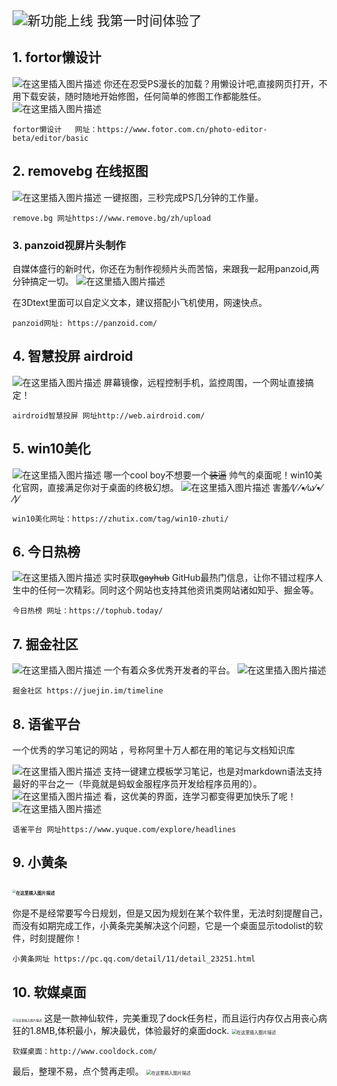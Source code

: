 <img src="http://imgbed-xia-2.oss-cn-hangzhou.aliyuncs.com/img/新功能上线 我第一时间体验了.png" alt="新功能上线 我第一时间体验了" style="zoom:150%;" />

## 1. fortor懒设计     

![在这里插入图片描述](https://img-blog.csdnimg.cn/20200303155613473.jpg?x-oss-process=image/watermark,type_ZmFuZ3poZW5naGVpdGk,shadow_10,text_aHR0cHM6Ly9ibG9nLmNzZG4ubmV0L3hpYV95YW5iaW5n,size_16,color_FFFFFF,t_70)
你还在忍受PS漫长的加载？用懒设计吧,直接网页打开，不用下载安装，随时随地开始修图，任何简单的修图工作都能胜任。
![在这里插入图片描述](https://img-blog.csdnimg.cn/20200303160400253.png?x-oss-process=image/watermark,type_ZmFuZ3poZW5naGVpdGk,shadow_10,text_aHR0cHM6Ly9ibG9nLmNzZG4ubmV0L3hpYV95YW5iaW5n,size_16,color_FFFFFF,t_70)

```
fortor懒设计   网址：https://www.fotor.com.cn/photo-editor-beta/editor/basic
```

## 2. removebg 在线抠图
![在这里插入图片描述](https://img-blog.csdnimg.cn/20200303161927488.gif)
一键抠图，三秒完成PS几分钟的工作量。

```
remove.bg 网址https://www.remove.bg/zh/upload
```

### 3. panzoid视屏片头制作  
自媒体盛行的新时代，你还在为制作视频片头而苦恼，来跟我一起用panzoid,两分钟搞定一切。
![在这里插入图片描述](https://img-blog.csdnimg.cn/2020030317163852.png?x-oss-process=image/watermark,type_ZmFuZ3poZW5naGVpdGk,shadow_10,text_aHR0cHM6Ly9ibG9nLmNzZG4ubmV0L3hpYV95YW5iaW5n,size_16,color_FFFFFF,t_70)

在3Dtext里面可以自定义文本，建议搭配小飞机使用，网速快点。

```
panzoid网址: https://panzoid.com/
```

## 4. 智慧投屏    airdroid
![在这里插入图片描述](https://img-blog.csdnimg.cn/20200303162459713.png?x-oss-process=image/watermark,type_ZmFuZ3poZW5naGVpdGk,shadow_10,text_aHR0cHM6Ly9ibG9nLmNzZG4ubmV0L3hpYV95YW5iaW5n,size_16,color_FFFFFF,t_70)
屏幕镜像，远程控制手机，监控周围，一个网址直接搞定！

```
airdroid智慧投屏 网址http://web.airdroid.com/
```

## 5. win10美化  
![在这里插入图片描述](https://img-blog.csdnimg.cn/20200303160945522.jpg?x-oss-process=image/watermark,type_ZmFuZ3poZW5naGVpdGk,shadow_10,text_aHR0cHM6Ly9ibG9nLmNzZG4ubmV0L3hpYV95YW5iaW5n,size_16,color_FFFFFF,t_70)
哪一个cool boy不想要一个~~装逼~~ 帅气的桌面呢！win10美化官网，直接满足你对于桌面的终极幻想。
![在这里插入图片描述](https://img-blog.csdnimg.cn/20200303162626923.jpg)
害羞⁄(⁄ ⁄•⁄ω⁄•⁄ ⁄)⁄
```
win10美化网址：https://zhutix.com/tag/win10-zhuti/
```

## 6. 今日热榜
![在这里插入图片描述](https://img-blog.csdnimg.cn/20200303161427334.png?x-oss-process=image/watermark,type_ZmFuZ3poZW5naGVpdGk,shadow_10,text_aHR0cHM6Ly9ibG9nLmNzZG4ubmV0L3hpYV95YW5iaW5n,size_16,color_FFFFFF,t_70)
实时获取~~gayhub~~ GitHub最热门信息，让你不错过程序人生中的任何一次精彩。同时这个网站也支持其他资讯类网站诸如知乎、掘金等。

```
今日热榜 网址：https://tophub.today/
```

## 7. 掘金社区
![在这里插入图片描述](https://img-blog.csdnimg.cn/20200303162716951.png?x-oss-process=image/watermark,type_ZmFuZ3poZW5naGVpdGk,shadow_10,text_aHR0cHM6Ly9ibG9nLmNzZG4ubmV0L3hpYV95YW5iaW5n,size_16,color_FFFFFF,t_70)
一个有着众多优秀开发者的平台。
![在这里插入图片描述](https://img-blog.csdnimg.cn/20200303163006801.jpg?x-oss-process=image/watermark,type_ZmFuZ3poZW5naGVpdGk,shadow_10,text_aHR0cHM6Ly9ibG9nLmNzZG4ubmV0L3hpYV95YW5iaW5n,size_16,color_FFFFFF,t_70)

```
掘金社区 https://juejin.im/timeline
```

## 8. 语雀平台
一个优秀的学习笔记的网站 ，号称阿里十万人都在用的笔记与文档知识库

![在这里插入图片描述](https://img-blog.csdnimg.cn/20200303163118378.png)
支持一键建立模板学习笔记，也是对markdown语法支持最好的平台之一（毕竟就是蚂蚁金服程序员开发给程序员用的）。
![在这里插入图片描述](https://img-blog.csdnimg.cn/20200303163359815.png?x-oss-process=image/watermark,type_ZmFuZ3poZW5naGVpdGk,shadow_10,text_aHR0cHM6Ly9ibG9nLmNzZG4ubmV0L3hpYV95YW5iaW5n,size_16,color_FFFFFF,t_70)
看，这优美的界面，连学习都变得更加快乐了呢！
![在这里插入图片描述](https://img-blog.csdnimg.cn/20200303163522161.jpg)

```
语雀平台 网址https://www.yuque.com/explore/headlines
```

## 9. 小黄条

## <img src="https://img-blog.csdnimg.cn/20200303163619533.png?x-oss-process=image/watermark,type_ZmFuZ3poZW5naGVpdGk,shadow_10,text_aHR0cHM6Ly9ibG9nLmNzZG4ubmV0L3hpYV95YW5iaW5n,size_16,color_FFFFFF,t_70" alt="在这里插入图片描述" style="zoom:33%;" />

你是不是经常要写今日规划，但是又因为规划在某个软件里，无法时刻提醒自己，而没有如期完成工作，小黄条完美解决这个问题，它是一个桌面显示todolist的软件，时刻提醒你！

```
小黄条网址 https://pc.qq.com/detail/11/detail_23251.html
```

## 10. 软媒桌面
<img src="http://imgbed-xia-2.oss-cn-hangzhou.aliyuncs.com/img/20200303164208789.png" alt="在这里插入图片描述" style="zoom: 33%;" />
这是一款神仙软件，完美重现了dock任务栏，而且运行内存仅占用丧心病狂的1.8MB,体积最小，解决最优，体验最好的桌面dock.
<img src="https://img-blog.csdnimg.cn/20200303155452869.png?x-oss-process=image/watermark,type_ZmFuZ3poZW5naGVpdGk,shadow_10,text_aHR0cHM6Ly9ibG9nLmNzZG4ubmV0L3hpYV95YW5iaW5n,size_16,color_FFFFFF,t_70" alt="在这里插入图片描述" style="zoom:50%;" />

```
软媒桌面：http://www.cooldock.com/
```

最后，整理不易，点个赞再走呗。
<img src="https://img-blog.csdnimg.cn/20200303164439228.jpg?x-oss-process=image/watermark,type_ZmFuZ3poZW5naGVpdGk,shadow_10,text_aHR0cHM6Ly9ibG9nLmNzZG4ubmV0L3hpYV95YW5iaW5n,size_16,color_FFFFFF,t_70" alt="在这里插入图片描述" style="zoom:50%;" />

